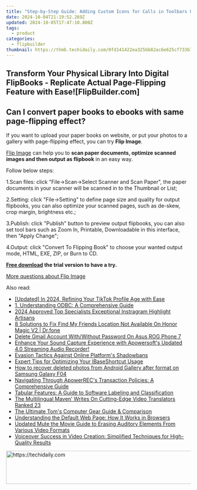 ```yaml
---
title: "Step-by-Step Guide: Adding Custom Icons for Calls in Toolbars Using FlipBuilder Tools"
date: 2024-10-04T21:19:52.269Z
updated: 2024-10-05T17:47:10.800Z
tags:
  - product
categories:
  - flipbuilder
thumbnail: https://thmb.techidaily.com/0fd141422ea325bb82ac6e625cf733b7dc3435639384becd3e638ba3dbacea9d.jpg
---
```


## Transform Your Physical Library Into Digital FlipBooks - Replicate Actual Page-Flipping Feature with Ease![FlipBuilder.com]

## Can I convert paper books to ebooks with same page-flipping effect?

If you want to upload your paper books on website, or put your photos to a gallery with page-flipping effect, you can try **Flip Image**. 

[Flip Image](https://tools.techidaily.com/flipbuilder/products/) can help you to **scan paper documents, optimize scanned images and then output as flipbook** in an easy way.

Follow below steps:

1.Scan files: click "File->Scan->Select Scanner and Scan Paper", the paper documents in your scanner will be scanned in to the Thumbnail or List;

2.Setting: click "File->Setting" to define page size and quality for output flipbooks, you can also optimize your scanned pages, such as de-skew, crop margin, brightness etc.;

3.Publish: click "Publish" button to preview output flipbooks, you can also set tool bars such as Zoom In, Printable, Downloadable in this interface, then "Apply Change";

4.Output: click "Convert To Flipping Book" to choose your wanted output mode, HTML, EXE, ZIP, or Burn to CD.

**[Free download](https://tools.techidaily.com/flipbuilder/products/) the trial version to have a try.** 

[More questions about Flip Image](https://tools.techidaily.com/flipbuilder/products/)

<ins class="adsbygoogle"
     style="display:block"
     data-ad-format="autorelaxed"
     data-ad-client="ca-pub-7571918770474297"
     data-ad-slot="1223367746"></ins>

<ins class="adsbygoogle"
     style="display:block"
     data-ad-client="ca-pub-7571918770474297"
     data-ad-slot="8358498916"
     data-ad-format="auto"
     data-full-width-responsive="true"></ins>

<span class="atpl-alsoreadstyle">Also read:</span>
<div><ul>
<li><a href="https://article-tips.techidaily.com/updated-in-2024-refining-your-tiktok-profile-age-with-ease/"><u>[Updated] In 2024, Refining Your TikTok Profile Age with Ease</u></a></li>
<li><a href="https://fox-web3.techidaily.com/1-understanding-odbc-a-comprehensive-guide/"><u>1. Understanding ODBC: A Comprehensive Guide</u></a></li>
<li><a href="https://instagram-clips.techidaily.com/2024-approved-top-specialists-exceptional-instragram-highlight-artisans/"><u>2024 Approved Top Specialists Exceptional Instragram Highlight Artisans</u></a></li>
<li><a href="https://location-fake.techidaily.com/8-solutions-to-fix-find-my-friends-location-not-available-on-honor-magic-v2-drfone-by-drfone-virtual-android/"><u>8 Solutions to Fix Find My Friends Location Not Available On Honor Magic V2 | Dr.fone</u></a></li>
<li><a href="https://android-unlock.techidaily.com/delete-gmail-account-withwithout-password-on-asus-rog-phone-7-by-drfone-android/"><u>Delete Gmail Account With/Without Password On Asus ROG Phone 7</u></a></li>
<li><a href="https://fox-web3.techidaily.com/enhance-your-sound-capture-experience-with-apowersofts-updated-40-streaming-audio-recorder/"><u>Enhance Your Sound Capture Experience with Apowersoft's Updated 4.0 Streaming Audio Recorder!</u></a></li>
<li><a href="https://facebook.techidaily.com/evasion-tactics-against-online-platforms-shadowbans/"><u>Evasion Tactics Against Online Platform's Shadowbans</u></a></li>
<li><a href="https://fox-web3.techidaily.com/expert-tips-for-optimizing-your-ibaseshortcut-usage/"><u>Expert Tips for Optimizing Your IBaseShortcut Usage</u></a></li>
<li><a href="https://blog-min.techidaily.com/how-to-recover-deleted-photos-from-android-gallery-after-format-on-samsung-galaxy-f04-by-stellar-photo-recovery-android-mobile-photo-recover/"><u>How to recover deleted photos from Android Gallery after format on Samsung Galaxy F04</u></a></li>
<li><a href="https://fox-web3.techidaily.com/navigating-through-apowerrecs-transaction-policies-a-comprehensive-guide/"><u>Navigating Through ApowerREC's Transaction Policies: A Comprehensive Guide</u></a></li>
<li><a href="https://fox-web3.techidaily.com/tabular-features-a-guide-to-software-labeling-and-classification/"><u>Tabular Features: A Guide to Software Labeling and Classification</u></a></li>
<li><a href="https://extra-resources.techidaily.com/the-multilingual-maven-writes-on-cutting-edge-video-translators-ranked-23/"><u>The Multilingual Maven’ Writes On Cutting-Edge Video Translators Ranked 23</u></a></li>
<li><a href="https://hardware-help.techidaily.com/the-ultimate-toms-computer-gear-guide-and-comparison/"><u>The Ultimate Tom's Computer Gear Guide & Comparison</u></a></li>
<li><a href="https://fox-web3.techidaily.com/understanding-the-default-web-page-how-it-works-in-browsers/"><u>Understanding the Default Web Page: How It Works in Browsers</u></a></li>
<li><a href="https://voice-adjusting.techidaily.com/updated-mute-the-movie-guide-to-erasing-auditory-elements-from-various-video-formats/"><u>Updated Mute the Movie Guide to Erasing Auditory Elements From Various Video Formats</u></a></li>
<li><a href="https://fox-web3.techidaily.com/voiceover-success-in-video-creation-simplified-techniques-for-high-quality-results/"><u>Voiceover Success in Video Creation: Simplified Techniques for High-Quality Results</u></a></li>
</ul></div>

<!-- affiliate ads begin -->
<a href="https://ephamedtechinc.pxf.io/c/5597632/2136615/26400" target="_top" id="2136615">
  <img src="//a.impactradius-go.com/display-ad/26400-2136615" border="0" alt="https://techidaily.com" width="728" height="90"/>
</a>
<img height="0" width="0" src="https://ephamedtechinc.pxf.io/i/5597632/2136615/26400" style="position:absolute;visibility:hidden;" border="0" />
<!-- affiliate ads end -->

